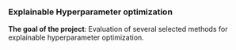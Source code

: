 ### Explainable Hyperparameter optimization

**The goal of the project**: Evaluation of several selected methods for explainable hyperparameter optimization.
